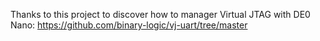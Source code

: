 Thanks to this project to discover how to manager Virtual JTAG with DE0 Nano: 
https://github.com/binary-logic/vj-uart/tree/master

